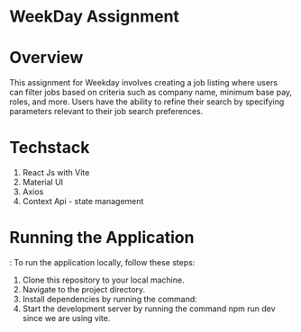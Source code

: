 # WeekDay Assignment 

# Overview

This assignment for Weekday involves creating a job listing where users can filter jobs based on criteria such as company name, minimum base pay, roles, and more. Users have the ability to refine their search by specifying parameters relevant to their job search preferences.

# Techstack
1. React Js with Vite
2. Material UI 
3. Axios
4. Context Api - state management

# Running the Application
: To run the application locally, follow these steps:
1. Clone this repository to your local machine.
2. Navigate to the project directory.
3. Install dependencies by running the command:
4. Start the development server by running the command npm run dev since we are using vite.


